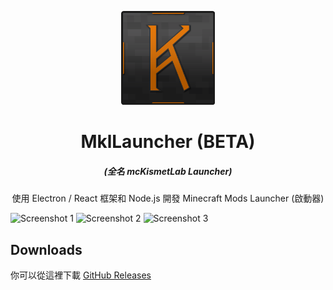 <p align="center"><img src="./src/assets/images/logo/logo.png" width="150px" height="150px"></p>
<h1 align="center">MklLauncher (BETA)</h1>
<em><h5 align="center">(全名 mcKismetLab Launcher)</h5></em>
<p align="center">使用 Electron / React 框架和 Node.js 開發 Minecraft Mods Launcher (啟動器)</p>

![Screenshot 1](https://i.imgur.com/6f2u3co.png)
![Screenshot 2](https://i.imgur.com/0r5OaOr.png)
![Screenshot 3](https://i.imgur.com/C8SmFcu.png)

## Downloads

你可以從這裡下載 [GitHub Releases](https://github.com/QuasiMkl/mckismetlab-launcher/releases)
